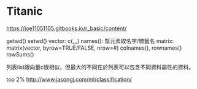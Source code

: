 # Titanic

https://joe11051105.gitbooks.io/r_basic/content/

getwd()
setwd()
vector: c(,,,)
names(): 幫元素取名字/標籤名
matrix: matrix(vector, byrow=TRUE/FALSE, nrow=#)
colnames(), rownames()
rowSums()

列表list跟向量c很相似，但最大的不同在於列表可以包含不同資料屬性的資料。

top 2% http://www.jasongj.com/ml/classification/
